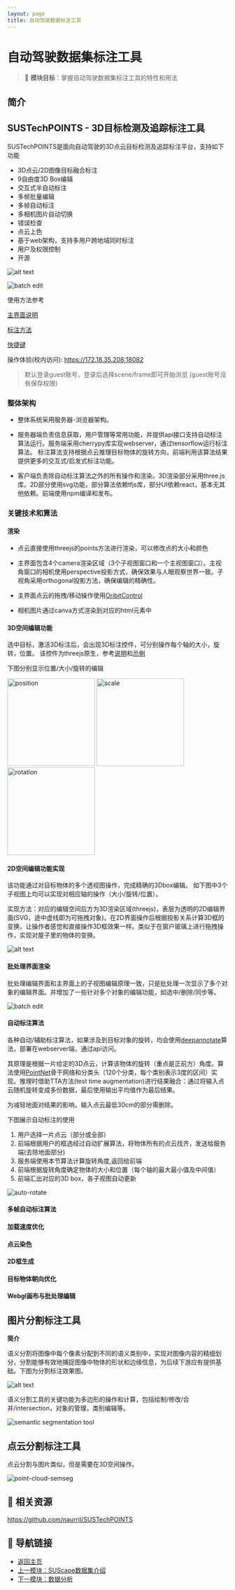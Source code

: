 ```yaml
---
layout: page
title: 自动驾驶数据标注工具
---
```


# 自动驾驶数据集标注工具

> 🎯 **模块目标**：掌握自动驾驶数据集标注工具的特性和用法

## 简介


## SUSTechPOINTS - 3D目标检测及追踪标注工具

SUSTechPOINTS是面向自动驾驶的3D点云目标检测及追踪标注平台，支持如下功能

- 3D点云/2D图像目标融合标注
- 9自由度3D Box编辑
- 交互式半自动标注
- 多帧批量编辑
- 多帧自动标注
- 多相机图片自动切换
- 错误检查
- 点云上色
- 基于web架构，支持多用户跨地域同时标注
- 用户及权限控制
- 开源


![alt text](./sustech-points-images/main.png)

![batch edit](./sustech-points-images/batch.png)

使用方法参考 

[主界面说明](https://github.com/naurril/SUSTechPOINTS/blob/fusion/README_cn.md)

[标注方法](https://github.com/naurril/SUSTechPOINTS/blob/fusion/README_guide.md)

[快捷键](https://github.com/naurril/SUSTechPOINTS/blob/fusion/doc/shortcuts_cn.md)


操作体验(校内访问): https://172.18.35.208:18082
> 默认登录guest账号，登录后选择scene/frame即可开始浏览
(guest账号没有保存权限)

### 整体架构

- 整体系统采用服务器-浏览器架构。

- 服务器端负责信息获取，用户管理等常用功能，并提供api接口支持自动标注算法运行。服务端采用cherrypy库实现webserver，通过tensorflow运行标注算法。 标注算法支持根据点云推理目标物体的旋转方向，前端利用该算法结果提供更多的交互式/启发式标注功能。

- 客户端负责除自动标注算法之外的所有操作和渲染。3D渲染部分采用three.js库。2D部分使用svg功能，部分算法依赖tfjs库，部分UI依赖react，基本无其他依赖。前端使用npm编译和发布。



### 关键技术和算法


#### 渲染

- 点云直接使用threejs的points方法进行渲染，可以修改点的大小和颜色

- 主界面包含4个camera渲染区域（3个子视图窗口和一个主视图窗口）。主视角窗口的相机使用perspective投影方式，确保效果与人眼观察世界一致。子视角采用orthogonal投影方法，确保编辑的精确性。

- 主界面点云的拖拽/移动操作使用[OribitControl](https://threejs.org/docs/?q=orbit#examples/en/controls/OrbitControls)

- 相机图片通过canva方式渲染到对应的html元素中



#### 3D空间编辑功能

选中目标，激活3D标注后，会出现3D标注控件，可分别操作每个轴的大小，旋转，位置。 该控件为threejs原生，参考[说明](https://threejs.org/docs/?q=transf#examples/en/controls/TransformControls)和[示例](https://threejs.org/examples/#misc_controls_transform)

下图分别显示位置/大小/旋转的编辑

<img src="sustech-points-images/3d-edit.png" alt="position" width="200"/>
<img src="sustech-points-images/3d-edit-scale.png" alt="scale" width="200"/>
<img src="sustech-points-images/3d-edit-rotate.png" alt="rotation" width="200"/>

#### 2D空间编辑功能实现

该功能通过对目标物体的多个透视图操作，完成精确的3Dbox编辑。 如下图中3个子视图上均可以实现对相应轴的操作（大小/旋转/位置）。

实现方法：对应的编辑空间后方为3D渲染区域(threejs)，表层为透明的2D编辑界面(SVG，途中虚线即为可拖拽对象)。在2D界面操作后根据投影关系计算3D框的变换，让操作者感觉和直接操作3D框效果一样。类似于在窗户玻璃上进行拖拽操作，实现对屋子里的物体的变换。

![alt text](sustech-points-images/2d-edit.png)


#### 批处理界面渲染


批处理编辑界面和主界面上的子视图编辑原理一致，只是批处理一次显示了多个对象的编辑界面。并增加了一些针对多个对象的编辑功能，如选中/删除/同步等。


![batch edit](./sustech-points-images/batch.png)
#### 自动标注算法

各种自动/辅助标注算法，如果涉及到目标对象的旋转，均会使用[deepannotate](https://github.com/naurril/DeepAnnotate)算法，部署在webserver端，通过api访问。

其原理是根据一片给定的3D点云，计算该物体的旋转（重点是正前方）角度。算法使用[PointNet](https://arxiv.org/abs/1612.00593)骨干网络和分类头（120个分类，每个类别表示3度的区间）实现。推理时借助TTA方法(test time augmentation)进行结果融合：通过将输入点云随机旋转变成多份数据，最后使用输出平均值作为最后结果。

为减轻地面对结果的影响，输入点云最低30cm的部分需删除。

下图展示自动标注的使用
1. 用户选择一片点云（部分或全部）
1. 前端根据用户的框选经过自动扩展算法，将物体所有的点云找齐，发送给服务端(去除地面部分)
1. 服务端使用本节算法计算旋转角度,返回给前端
1. 前端根据旋转角度确定物体的大小和位置（每个轴的最大最小值及中间值）
1. 前端汇出对应的3D box，各子视图自动更新

![auto-rotate](./sustech-points-images/auto-rotate.gif)

#### 多帧自动标注算法


#### 加载速度优化

#### 点云染色

#### 2D框生成

#### 目标物体朝向优化

#### Webgl画布与批处理编辑


## 图片分割标注工具


**简介**

语义分割将图像中每个像素分配到不同的语义类别中，实现对图像内容的精细划分，分割能够有效地捕捉图像中物体的形状和边缘信息，为后续下游应有提供基础。下图为分割标注效果图。

![alt text](./semseg-images/semseg-example.png)


语义分割工具的关键功能为多边形的操作和计算，包括绘制/修改/合并/intersection，对象的管理，类别编辑等。


![semantic segmentation tool](./semseg-images/semseg.png)




## 点云分割标注工具

点云分割与图片类似，但是需要在3D空间操作。

![point-cloud-semseg](./semseg-points-images/point-semseg.png)





## 🔗 相关资源

https://github.com/naurril/SUSTechPOINTS



## 🔗 导航链接

- [返回主页](../index.html)
- [上一模块：SUScape数据集介绍](suscape-dataset.html)
- [下一模块：数据分析](data-analysis.html)
